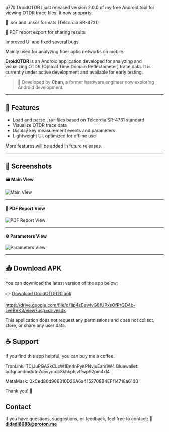 u77# DroidOTDR
I just released version 2.0.0 of my free Android tool for viewing OTDR trace files.
It now supports:

📁 .sor and .msor formats (Telcordia SR-4731)

📄 PDF report export for sharing results

Improved UI and fixed several bugs

Mainly used for analyzing fiber optic networks on mobile.

**DroidOTDR** is an Android application developed for analyzing and visualizing OTDR (Optical Time Domain Reflectometer) trace data. It is currently under active development and available for early testing.

> 📱 Developed by **Chan**, a former hardware engineer now exploring Android development.

---

## 🔧 Features

- Load and parse `.sor` files based on Telcordia SR-4731 standard
- Visualize OTDR trace data
- Display key measurement events and parameters
- Lightweight UI, optimized for offline use

More features will be added in future releases.

---

## 📸 Screenshots

#### 🖼️ Main View  
![Main View](images/Droid2_OTDR1.jpg)

---

#### 🧪 PDF Report View  
![PDF Report View](images/Droid2_OTDR3.jpg)

---

#### ⚙️ Parameters View  
![Parameters View](images/Droid2_OTDR2.jpg)

---

## 📥 Download APK

You can download the latest version of the app below:

👉 [Download DroidOTDR20.apk](https://github.com/EmbeddedChan/DroidOTDR/raw/main/apk/DroidOTDR20.apk)

https://drive.google.com/file/d/1jp4zEewlvG8fUPxsOfPrQD4b-LveBVK3/view?usp=drivesdk


This application does not request any permissions and does not collect, store, or share any user data.

## ☕ Support

If you find this app helpful, you can buy me a coffee.

TronLink:
TCjJuPGA2kCLcW1Bn4nPyitPNvjuEam1W4
Bluewallet:
bc1qnandmddtn7c5vyrcdc8khkphjvtfwp92pm4xl4

MetaMask:
0xCed80d906310D26A6a4152708B4EFf14718a6100

Thank you! 🙏

## Contact
 
If you have questions, suggestions, or feedback, feel free to contact: 📧 **didadi8088@proton.me**